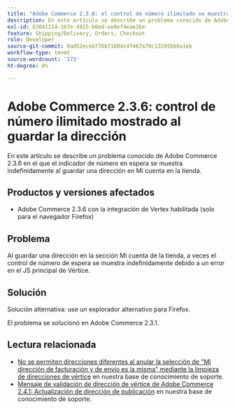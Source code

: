 ```yaml
---
title: "Adobe Commerce 2.3.6: el control de número ilimitado se muestra al guardar la dirección"
description: En este artículo se describe un problema conocido de Adobe Commerce 2.3.6 en el que el indicador de número en espera se muestra indefinidamente al guardar una dirección en Mi cuenta en la tienda.
exl-id: 63841114-167e-4915-b6ed-ee0ef4eae36e
feature: Shipping/Delivery, Orders, Checkout
role: Developer
source-git-commit: 0ad52eceb776b71604c4f467a70c13191bb9a1eb
workflow-type: tm+mt
source-wordcount: '173'
ht-degree: 0%

---
```


# Adobe Commerce 2.3.6: control de número ilimitado mostrado al guardar la dirección

En este artículo se describe un problema conocido de Adobe Commerce 2.3.6 en el que el indicador de número en espera se muestra indefinidamente al guardar una dirección en Mi cuenta en la tienda.

## Productos y versiones afectados

* Adobe Commerce 2.3.6 con la integración de Vertex habilitada (solo para el navegador Firefox)

## Problema

Al guardar una dirección en la sección Mi cuenta de la tienda, a veces el control de número de espera se muestra indefinidamente debido a un error en el JS principal de Vértice.

## Solución

Solución alternativa: use un explorador alternativo para Firefox.

El problema se solucionó en Adobe Commerce 2.3.1.

## Lectura relacionada

* [No se permiten direcciones diferentes al anular la selección de &quot;Mi dirección de facturación y de envío es la misma&quot; mediante la limpieza de direcciones de vértice](/help/troubleshooting/miscellaneous/vertex-address-cleansing-different-addresses-not-allowed.md) en nuestra base de conocimiento de soporte.
* [Mensaje de validación de dirección de vértice de Adobe Commerce 2.4.1: Actualización de dirección de publicación](/help/troubleshooting/miscellaneous/magento-2-4-1-vertex-address-validation-message-post-address-update.md) en nuestra base de conocimiento de soporte.
